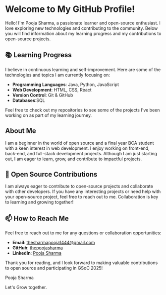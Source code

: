 # Welcome to My GitHub Profile!

Hello! I'm Pooja Sharma, a passionate learner and open-source enthusiast. I love exploring new technologies and contributing to the community. Below you will find information about my learning progress and my contributions to open-source projects.

## 📚 Learning Progress

I believe in continuous learning and self-improvement. Here are some of the technologies and topics I am currently focusing on:

- **Programming Languages**: Java, Python, JavaScript
- **Web Development**: HTML, CSS, React
- **Version Control**: Git & GitHub
- **Databases**:SQL

Feel free to check out my repositories to see some of the projects I've been working on as part of my learning journey.

## About Me

I am a beginner in the world of open source and a final year BCA student with a keen interest in web development. I enjoy working on front-end, back-end, and full-stack development projects. Although I am just starting out, I am eager to learn, grow, and contribute to impactful projects.

## 🌟 Open Source Contributions

I am always eager to contribute to open-source projects and collaborate with other developers. 
If you have any interesting projects or need help with your open-source project, feel free to reach out to me. Collaboration is key to learning and growing together!

## 📫 How to Reach Me

Feel free to reach out to me for any questions or collaboration opportunities:
- **Email**: thesharmapooja1444@gmail.com
- **GitHub**: [thepoojasharma](https://github.com/thepoojasharma)
- **LinkedIn**: [Pooja Sharma](https://www.linkedin.com/in/the-pooja-sharma/)

Thank you for reading, and I look forward to making valuable contributions to open source and participating in GSoC 2025!

Pooja Sharma

Let's Grow together.
